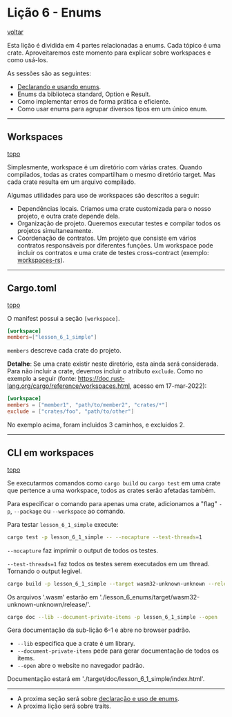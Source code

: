 # Lição 6 - Enums

[voltar](https://github.com/On0n0k1/Tutorial_NEAR_Rust/tree/main/PT-BR/)

Esta lição é dividida em 4 partes relacionadas a enums. Cada tópico é uma crate. Aproveitaremos este momento para explicar sobre workspaces e como usá-los.

As sessões são as seguintes:
 - [Declarando e usando enums](https://github.com/On0n0k1/Tutorial_NEAR_Rust/tree/main/PT-BR/lesson_6_enums/lesson_6_1_simple/).
 - Enums da biblioteca standard, Option e Result.
 - Como implementar erros de forma prática e eficiente.
 - Como usar enums para agrupar diversos tipos em um único enum.

---

## Workspaces

[topo](#lição-6---enums)

Simplesmente, workspace é um diretório com várias crates. Quando compilados, todas as crates compartilham o mesmo diretório target. Mas cada crate resulta em um arquivo compilado.

Algumas utilidades para uso de workspaces são descritos a seguir:
 - Dependências locais. Criamos uma crate customizada para o nosso projeto, e outra crate depende dela.
 - Organização de projeto. Queremos executar testes e compilar todos os projetos simultaneamente.
 - Coordenação de contratos. Um projeto que consiste em vários contratos responsáveis por diferentes funções. Um workspace pode incluir os contratos e uma crate de testes cross-contract (exemplo: [workspaces-rs](https://github.com/near/workspaces-rs)).

---

## Cargo.toml

[topo](#lição-6---enums)

O manifest possui a seção ```[workspace]```.

```toml
[workspace]
members=["lesson_6_1_simple"]
```

```members``` descreve cada crate do projeto.

**Detalhe**: Se uma crate existir neste diretório, esta ainda será considerada. Para não incluir a crate, devemos incluir o atributo ```exclude```. Como no exemplo a seguir (fonte: https://doc.rust-lang.org/cargo/reference/workspaces.html, acesso em 17-mar-2022):


```toml
[workspace]
members = ["member1", "path/to/member2", "crates/*"]
exclude = ["crates/foo", "path/to/other"]
```

No exemplo acima, foram incluidos 3 caminhos, e excluidos 2.

---

## CLI em workspaces

[topo](#lição-6---enums)

Se executarmos comandos como ```cargo build``` ou ```cargo test``` em uma crate que pertence a uma workspace, todos as crates serão afetadas também.

Para especificar o comando para apenas uma crate, adicionamos a "flag" ``` -p ```, ```--package``` ou ```--workspace``` ao comando.

Para testar ```lesson_6_1_simple``` execute:

```bash
cargo test -p lesson_6_1_simple -- --nocapture --test-threads=1
```

```--nocapture``` faz imprimir o output de todos os testes.

```--test-threads=1``` faz todos os testes serem executados em um thread. Tornando o output legivel.

```bash
cargo build -p lesson_6_1_simple --target wasm32-unknown-unknown --release
```

Os arquivos '.wasm' estarão em './lesson_6_enums/target/wasm32-unknown-unknown/release/'.

```bash
cargo doc --lib --document-private-items -p lesson_6_1_simple --open
```

Gera documentação da sub-lição 6-1 e abre no browser padrão.

 - ```--lib``` especifica que a crate é um library.
 - ```--document-private-items``` pede para gerar documentação de todos os items.
 - ```--open``` abre o website no navegador padrão.

Documentação estará em './target/doc/lesson_6_1_simple/index.html'.


---

 - A proxima seção será sobre [declaração e uso de enums](https://github.com/On0n0k1/Tutorial_NEAR_Rust/tree/main/PT-BR/lesson_6_enums/lesson_6_1_simple/).
 - A proxima lição será sobre traits.

